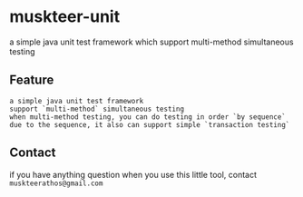 # muskteer-unit
a simple java unit test framework which support multi-method simultaneous testing

## Feature
    a simple java unit test framework
    support `multi-method` simultaneous testing
    when multi-method testing, you can do testing in order `by sequence`
    due to the sequence, it also can support simple `transaction testing` 
## Contact
if you have anything question when you use this little tool, contact `muskteerathos@gmail.com`
